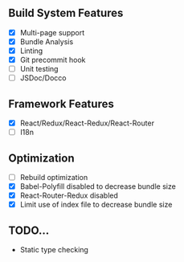 ## Build System Features
- [x] Multi-page support
- [x] Bundle Analysis
- [x] Linting
- [x] Git precommit hook
- [ ] Unit testing
- [ ] JSDoc/Docco

## Framework Features
- [x] React/Redux/React-Redux/React-Router
- [ ] I18n

## Optimization
- [ ] Rebuild optimization
- [x] Babel-Polyfill disabled to decrease bundle size
- [x] React-Router-Redux disabled
- [x] Limit use of index file to decrease bundle size

## TODO...
- Static type checking